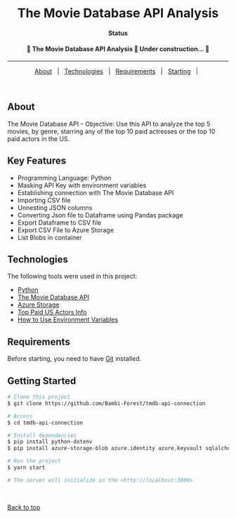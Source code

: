 <div align="center" id="top"> 
 <!-- <img src="" alt="The Movie Database API Analysis" /> -->

  &#xa0;


</div>

<h1 align="center">The Movie Database API Analysis</h1>


<h4 align="center">Status</h4>

<h4 align="center"> 
	🚧  The Movie Database API Analysis 🚀 Under construction...  🚧
</h4> 

<hr> 

<p align="center">
  <a href="#dart-about">About</a> &#xa0; | &#xa0; 
  <a href="#rocket-technologies">Technologies</a> &#xa0; | &#xa0;
  <a href="#white_check_mark-requirements">Requirements</a> &#xa0; | &#xa0;
  <a href="#checkered_flag-starting">Starting</a> &#xa0; | &#xa0;
</p>

<br>

## About ##

The Movie Database API – 
Objective: Use this API to analyze the top 5 movies, by genre, starring any of the top 10 paid actresses or the top 10 paid actors in the US.​

## Key Features ##

- Programming Language: Python
- Masking API Key with environment variables
- Establishing connection with The Movie Database API
- Importing CSV file
- Unnesting JSON columns
- Converting Json file to Dataframe using Pandas package
- Export Dataframe to CSV file
- Export CSV File to Azure Storage
- List Blobs in container

## Technologies ##

The following tools were used in this project:

- [Python](https://www.python.org/)
- [The Movie Database API](https://www.themoviedb.org/)
- [Azure Storage](https://learn.microsoft.com/en-us/azure/storage/common/storage-introduction)
- [Top Paid US Actors Info](https://www.statista.com/statistics/655480/all-time-top-grossing-actors-box-office/#:~:text=As%20of%20February%202023%2C%20Samuel,5.72%20billion%20U.S.%20dollars%20domestically.)
- [How to Use Environment Variables](https://www.youtube.com/watch?v=YdgIWTYQ69A)


## Requirements ##

Before starting, you need to have [Git](https://git-scm.com) installed.

## Getting Started ##

```bash
# Clone this project
$ git clone https://github.com/Bambi-Forest/tmdb-api-connection

# Access
$ cd tmdb-api-connection

# Install dependencies
$ pip install python-dotenv
$ pip install azure-storage-blob azure.identity azure.keyvault sqlalchemy pyodbc

# Run the project
$ yarn start

# The server will initialize in the <http://localhost:3000>
```

&#xa0;

<a href="#top">Back to top</a>
